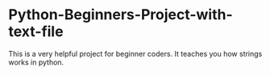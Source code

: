 # Python-Beginners-Project-with-text-file
This is a very helpful project for beginner coders. It teaches you how strings works in python.
